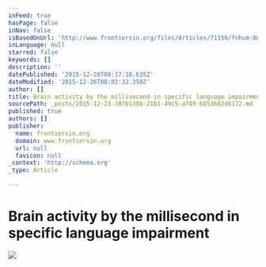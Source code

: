```yaml
---
inFeed: true
hasPage: false
inNav: false
isBasedOnUrl: 'http://www.frontiersin.org/files/Articles/71156/fnhum-08-00082-HTML/image_m/fnhum-08-00082-g002.jpg'
inLanguage: null
starred: false
keywords: []
description: ''
datePublished: '2015-12-26T08:17:16.635Z'
dateModified: '2015-12-26T08:02:32.350Z'
author: []
title: Brain activity by the millisecond in specific language impairment
sourcePath: _posts/2015-12-23-387b130b-21b1-49c5-a749-b853662d6172.md
published: true
authors: []
publisher:
  name: frontiersin.org
  domain: www.frontiersin.org
  url: null
  favicon: null
_context: 'http://schema.org'
_type: Article

---
```

# Brain activity by the millisecond in specific language impairment
![](http://www.frontiersin.org/files/Articles/71156/fnhum-08-00082-HTML/image_m/fnhum-08-00082-g002.jpg)